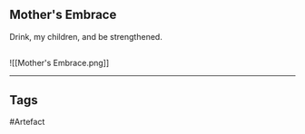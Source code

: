 ## Mother's Embrace
Drink, my children, and be strengthened.
## 
![[Mother's Embrace.png]]

---
## Tags
#Artefact